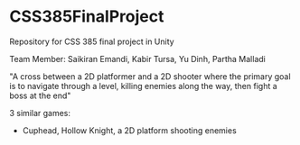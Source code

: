 # CSS385FinalProject
Repository for CSS 385 final project in Unity

Team Member: Saikiran Emandi, Kabir Tursa, Yu Dinh, Partha Malladi

"A cross between a 2D platformer and a 2D shooter where the primary goal is to navigate through a level, 
killing enemies along the way, then fight a boss at the end"

3 similar games:
- Cuphead, Hollow Knight, a 2D platform shooting enemies 
